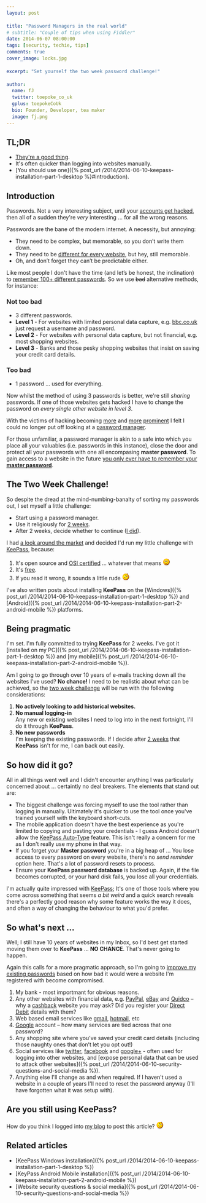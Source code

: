 ```yaml
---
layout: post

title: "Password Managers in the real world"
# subtitle: "Couple of tips when using Fiddler"
date: 2014-06-07 08:00:00
tags: [security, techie, tips]
comments: true
cover_image: locks.jpg

excerpt: "Set yourself the two week password challenge!"

author:
  name: fJ
  twitter: toepoke_co_uk
  gplus: toepokeCoUk
  bio: Founder, Developer, tea maker
  image: fj.png
---
```


## TL;DR

- [They're a good thing](#so-how-did-it-go).
- It's often quicker than logging into websites manually.
- [You should use one]({% post_url /2014/2014-06-10-keepass-installation-part-1-desktop %}#introduction).

## Introduction
Passwords. Not a very interesting subject, until your [accounts get hacked](https://uk.news.yahoo.com/celebrity-twitters-hacked--five-other-hacked-accounts-justin-bieber-lady-gaga-britney-spears-160352069.html), then all of a sudden they're _very_ interesting ... for all the wrong reasons.

Passwords are the bane of the modern internet.  A necessity, but annoying:

- They need to be complex, but memorable, so you don’t write them down.  
- They need to be [different for every website](http://www.zdnet.com/article/passwords-rotten-core-not-complexity-but-reuse/), but hey, still memorable.  
- Oh, and don’t forget they can’t be predictable either.

Like most people I don't have the time (and let’s be honest, the inclination) to [remember 100+ different passwords](http://www.independent.co.uk/student/student-life/how-to-sherlock-your-degree-the-art-of-building-a-memory-palace-9087779.html).  So we use <strike>bad</strike> alternative methods, for instance:

### Not too bad
- 3 different passwords.
- **Level 1** - For websites with limited personal data capture, e.g. [bbc.co.uk](http://www.bbc.co.uk/) just request a username and password.
- **Level 2** - For websites with personal data capture, but not financial, e.g. most shopping websites.
- **Level 3** - Banks and those pesky shopping websites that insist on saving your credit card details.

### Too bad
- 1 password ... used for everything.

Now whilst the method of using 3 passwords is better, we're still *sharing* passwords.  If one of those websites gets hacked I have to change the password on _every single other website in level 3_.

With the victims of hacking becoming [more](http://www.bbc.co.uk/news/technology-24740873) and [more](http://www.bbc.co.uk/news/technology-27517907) [prominent](https://haveibeenpwned.com/PwnedWebsites) I felt I could no longer put off looking at a [password manager](https://en.wikipedia.org/wiki/Password_manager).

For those unfamiliar, a password manager is akin to a safe into which you place all your valuables (i.e. passwords in this instance), close the door and protect all your passwords with one all encompasing **master password**.  To gain access to a website in the future [you only ever have to remember your **master password**](http://www.troyhunt.com/2011/03/only-secure-password-is-one-you-cant.html).


## The Two Week Challenge!

So despite the dread at the mind-numbing-banalty of sorting my passwords out, I set myself a little challenge:

- Start using a password manager.
- Use it religiously for [2 weeks](http://news.sky.com/story/1274201/cyber-attack-to-hit-in-next-two-weeks).
- After 2 weeks, decide whether to continue ([I did](#so-how-did-it-go)).

I had [a look around the market](http://www.alphr.com/features/380377/password-managers-are-they-safe-which-is-the-best) and decided I'd run my little challenge with [KeePass](http://keepass.info/), because:

1. It's open source and [OSI certified](http://keepass.info/help/base/) ... whatever that means <img src="/images/smile.png" alt="smile" title="smile" />
2. It's [free](http://www.runnersworld.co.uk/forum/clubhouse/ae-yorkshiremen-really-tight/104780.html).
3. If you read it wrong, it sounds a little rude <img src="/images/wink.png" alt="wink" title="wink" />

I've also written posts about installing **KeePass** on the [Windows]({% post_url /2014/2014-06-10-keepass-installation-part-1-desktop %}) and [Android]({% post_url /2014/2014-06-10-keepass-installation-part-2-android-mobile %}) platforms.


## Being pragmatic

I'm set.  I'm fully committed to trying **KeePass** for 2 weeks.  I've got it [installed on my PC]({% post_url /2014/2014-06-10-keepass-installation-part-1-desktop %}) and [my mobile]({% post_url /2014/2014-06-10-keepass-installation-part-2-android-mobile %}).

Am I going to go through over 10 years of e-mails tracking down all the websites I've used? **No chance!** I need to be realistic about what can be achieved, so the [two week challenge](#the-two-week-challenge) will be run with the following considerations:

1. **No actively looking to add historical websites.**
2. **No manual logging-in**<br/>Any new or existing websites I need to log into in the next fortnight, I'll do it through **KeePass**.
3. **No new passwords**<br/>I'm keeping the existing passwords. If I decide after [2 weeks](#the-two-week-challenge) that **KeePass** isn't for me, I can back out easily.

## So how did it go?

All in all things went well and I didn't encounter anything I was particularly concerned about ... certaintly no deal breakers.  The elements that stand out are:

- The biggest challenge was forcing myself to use the tool rather than logging in manually.  Ultimately it's quicker to use the tool once you've trained yourself with the keyboard short-cuts.
- The mobile application doesn't have the best experience as you're limited to copying and pasting your credentials - I guess Android doesn't allow the [KeePass Auto-Type](http://keepass.info/help/base/autotype.html) feature.  This isn't really a concern for me as I don't really use my phone in that way.
- If you forget your **Master password** you're in a big heap of ... You lose access to every password on every website, there's no _send reminder_ option here. That's a lot of password resets to process.
- Ensure your **KeePass password database** is backed up.  Again, if the file becomes corrupted, or your hard disk fails, you lose all your credentials.

I'm actually quite impressed with [KeePass](http://keypass.info); It's one of those tools where you come across something that seems _a bit weird_ and a quick search reveals there's a perfectly good reason why some feature works the way it does, and often a way of changing the behaviour to what you'd prefer.

## So what's next ...

Well; I still have 10 years of websites in my Inbox, so I'd best get started moving them over to **KeePass** ... **NO CHANCE**.  That's never going to happen.

Again this calls for a more pragmatic approach, so I'm going to [improve my existing passwords](http://keepass.info/help/base/pwgenerator.html) based on how bad it would were a website I'm registered with become compromised.

1. My bank - most importmant for obvious reasons.
2. Any other websites with financial data, e.g. [PayPal](https://paypal.com/), [eBay](http://ebay.co.uk/) and [Quidco](https://www.quidco.com/referrals/?amcf=1455039389) – why a [cashback](https://www.quidco.com/referrals/?amcf=1455039389) website you may ask? Did you register your [Direct Debit](http://www.directdebit.co.uk/Pages/Home.aspx) details with them?
3. Web based email services like [gmail](https://mail.google.com/mail/), [hotmail](https://hotmail.co.uk/), etc
4. [Google](https://accounts.google.com/) account – how many services are tied across that one password?
5. Any shopping site where you’ve saved your credit card details (including those naughty ones that don’t let you opt out!)
6. Social services like [twitter](https://twitter.com/toepoke_co_uk), [facebook](https://www.facebook.com/toepoke) and [google+](https://plus.google.com/+ToepokeCoUk/) - often used for logging into other websites, and [expose personal data that can be used to attack other websites]({% post_url /2014/2014-06-10-security-questions-and-social-media %}).
7. Anything else I'll change as and when required.  If I haven't used a website in a couple of years I'll need to reset the password anyway (I'll have forgotten what it was setup with).

## Are you still using KeePass?

How do you think I logged into [my blog](https://help.github.com/articles/using-jekyll-with-pages/) to post this article? <img src="/images/wink.png" alt="wink" title="wink" />


## Related articles
- [KeePass Windows installation]({% post_url /2014/2014-06-10-keepass-installation-part-1-desktop %})
- [KeyPass Android Mobile installation]({% post_url /2014/2014-06-10-keepass-installation-part-2-android-mobile %})
- [Website security questions &amp; social media]({% post_url /2014/2014-06-10-security-questions-and-social-media %})
